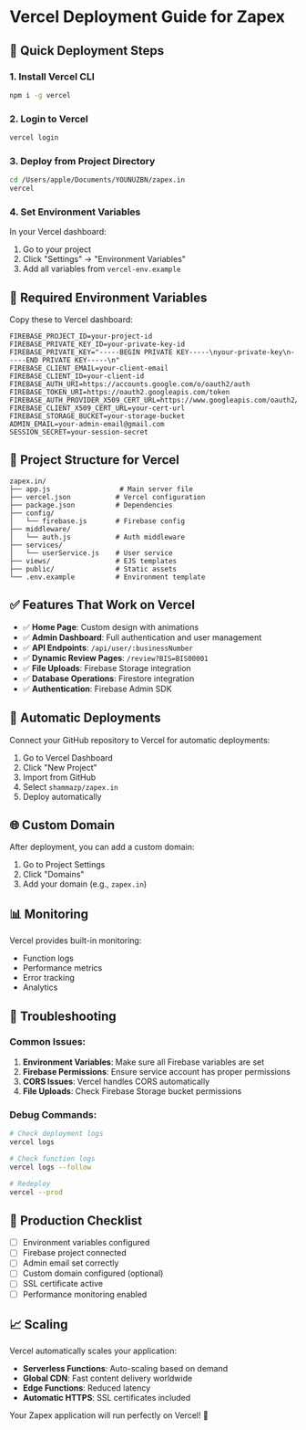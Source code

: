 # Vercel Deployment Guide for Zapex

## 🚀 Quick Deployment Steps

### 1. Install Vercel CLI
```bash
npm i -g vercel
```

### 2. Login to Vercel
```bash
vercel login
```

### 3. Deploy from Project Directory
```bash
cd /Users/apple/Documents/YOUNUZBN/zapex.in
vercel
```

### 4. Set Environment Variables
In your Vercel dashboard:
1. Go to your project
2. Click "Settings" → "Environment Variables"
3. Add all variables from `vercel-env.example`

## 🔧 Required Environment Variables

Copy these to Vercel dashboard:

```
FIREBASE_PROJECT_ID=your-project-id
FIREBASE_PRIVATE_KEY_ID=your-private-key-id
FIREBASE_PRIVATE_KEY="-----BEGIN PRIVATE KEY-----\nyour-private-key\n-----END PRIVATE KEY-----\n"
FIREBASE_CLIENT_EMAIL=your-client-email
FIREBASE_CLIENT_ID=your-client-id
FIREBASE_AUTH_URI=https://accounts.google.com/o/oauth2/auth
FIREBASE_TOKEN_URI=https://oauth2.googleapis.com/token
FIREBASE_AUTH_PROVIDER_X509_CERT_URL=https://www.googleapis.com/oauth2/v1/certs
FIREBASE_CLIENT_X509_CERT_URL=your-cert-url
FIREBASE_STORAGE_BUCKET=your-storage-bucket
ADMIN_EMAIL=your-admin-email@gmail.com
SESSION_SECRET=your-session-secret
```

## 📁 Project Structure for Vercel

```
zapex.in/
├── app.js                 # Main server file
├── vercel.json           # Vercel configuration
├── package.json          # Dependencies
├── config/
│   └── firebase.js       # Firebase config
├── middleware/
│   └── auth.js           # Auth middleware
├── services/
│   └── userService.js    # User service
├── views/                # EJS templates
├── public/               # Static assets
└── .env.example          # Environment template
```

## ✅ Features That Work on Vercel

- ✅ **Home Page**: Custom design with animations
- ✅ **Admin Dashboard**: Full authentication and user management
- ✅ **API Endpoints**: `/api/user/:businessNumber`
- ✅ **Dynamic Review Pages**: `/review?BIS=BIS00001`
- ✅ **File Uploads**: Firebase Storage integration
- ✅ **Database Operations**: Firestore integration
- ✅ **Authentication**: Firebase Admin SDK

## 🔄 Automatic Deployments

Connect your GitHub repository to Vercel for automatic deployments:

1. Go to Vercel Dashboard
2. Click "New Project"
3. Import from GitHub
4. Select `shammazp/zapex.in`
5. Deploy automatically

## 🌐 Custom Domain

After deployment, you can add a custom domain:
1. Go to Project Settings
2. Click "Domains"
3. Add your domain (e.g., `zapex.in`)

## 📊 Monitoring

Vercel provides built-in monitoring:
- Function logs
- Performance metrics
- Error tracking
- Analytics

## 🚨 Troubleshooting

### Common Issues:
1. **Environment Variables**: Make sure all Firebase variables are set
2. **Firebase Permissions**: Ensure service account has proper permissions
3. **CORS Issues**: Vercel handles CORS automatically
4. **File Uploads**: Check Firebase Storage bucket permissions

### Debug Commands:
```bash
# Check deployment logs
vercel logs

# Check function logs
vercel logs --follow

# Redeploy
vercel --prod
```

## 🎯 Production Checklist

- [ ] Environment variables configured
- [ ] Firebase project connected
- [ ] Admin email set correctly
- [ ] Custom domain configured (optional)
- [ ] SSL certificate active
- [ ] Performance monitoring enabled

## 📈 Scaling

Vercel automatically scales your application:
- **Serverless Functions**: Auto-scaling based on demand
- **Global CDN**: Fast content delivery worldwide
- **Edge Functions**: Reduced latency
- **Automatic HTTPS**: SSL certificates included

Your Zapex application will run perfectly on Vercel! 🚀
